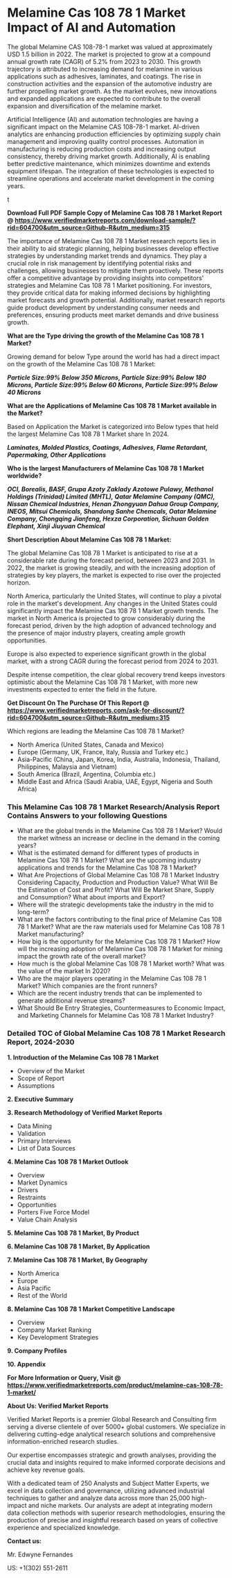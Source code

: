 <meta name="title" content="Global  Melamine Cas 108 78 1 Market Impact of AI and Automation"><meta name="description" content="  The global Melamine CAS 108-78-1 market was valued at approximately USD 1.5 billion in 2022. The market is projected to grow at a compound annual growth rate (CAGR) "><meta name="title" content=" Melamine Cas 108 78 1 Market Size, Share, Scope, Trends, Growth, Opportunities, Analysis, Forecast"> <h1>Melamine Cas 108 78 1 Market Impact of AI and Automation</h1> <p>The global Melamine CAS 108-78-1 market was valued at approximately USD 1.5 billion in 2022. The market is projected to grow at a compound annual growth rate (CAGR) of 5.2% from 2023 to 2030. This growth trajectory is attributed to increasing demand for melamine in various applications such as adhesives, laminates, and coatings. The rise in construction activities and the expansion of the automotive industry are further propelling market growth. As the market evolves, new innovations and expanded applications are expected to contribute to the overall expansion and diversification of the melamine market.</p> <p>Artificial Intelligence (AI) and automation technologies are having a significant impact on the Melamine CAS 108-78-1 market. AI-driven analytics are enhancing production efficiencies by optimizing supply chain management and improving quality control processes. Automation in manufacturing is reducing production costs and increasing output consistency, thereby driving market growth. Additionally, AI is enabling better predictive maintenance, which minimizes downtime and extends equipment lifespan. The integration of these technologies is expected to streamline operations and accelerate market development in the coming years.</p> t</p><p id="" class=""><strong>Download Full PDF Sample Copy of Melamine Cas 108 78 1 Market Report @ <a href="https://www.verifiedmarketreports.com/download-sample/?rid=604700&utm_source=Github-R&utm_medium=315" target="_blank">https://www.verifiedmarketreports.com/download-sample/?rid=604700&utm_source=Github-R&utm_medium=315</a></strong></p><p>The importance of&nbsp;Melamine Cas 108 78 1 Market research reports lies in their ability to aid strategic planning, helping businesses develop effective strategies by understanding market trends and dynamics. They play a crucial role in risk management by identifying potential risks and challenges, allowing businesses to mitigate them proactively. These reports offer a competitive advantage by providing insights into competitors' strategies and Melamine Cas 108 78 1 Market positioning. For investors, they provide critical data for making informed decisions by highlighting market forecasts and growth potential. Additionally, market research reports guide product development by understanding consumer needs and preferences, ensuring products meet market demands and drive business growth.</p><p><strong>What are the&nbsp;Type driving the growth of the Melamine Cas 108 78 1 Market?</strong></p><p id="" class="">Growing demand for below Type around the world has had a direct impact on the growth of the Melamine Cas 108 78 1 Market:</p><em><strong>Particle Size:99% Below 350 Microns, Particle Size:99% Below 180 Microns, Particle Size:99% Below 60 Microns, Particle Size:99% Below 40 Microns</strong></em></p><strong>What are the&nbsp;Applications&nbsp;of Melamine Cas 108 78 1 Market available in the Market?</strong></p><p id="" class="">Based on Application the Market is categorized into Below types that held the largest Melamine Cas 108 78 1 Market share In 2024.</p><em><strong>Laminates, Molded Plastics, Coatings, Adhesives, Flame Retardant, Papermaking, Other Applications</strong></em></p><strong>Who is the largest Manufacturers of Melamine Cas 108 78 1 Market worldwide?</strong></p><p><em><strong>OCI, Borealis, BASF, Grupa Azoty Zaklady Azotowe Pulawy, Methanol Holdings (Trinidad) Limited (MHTL), Qatar Melamine Company (QMC), Nissan Chemical Industries, Henan Zhongyuan Dahua Group Company, INEOS, Mitsui Chemicals, Shandong Sanhe Chemcals, Oatar Melamine Company, Chongqing Jianfeng, Hexza Corporation, Sichuan Golden Elephant, Xinji Jiuyuan Chemical</strong></em></p><p id="" class=""><strong>Short Description About Melamine Cas 108 78 1 Market:</strong></p><p>The global Melamine Cas 108 78 1 Market is anticipated to rise at a considerable rate during the forecast period, between 2023 and 2031. In 2022, the market is growing steadily, and with the increasing adoption of strategies by key players, the market is expected to rise over the projected horizon.</p><p>North America, particularly the United States, will continue to play a pivotal role in the market's development. Any changes in the United States could significantly impact the Melamine Cas 108 78 1 Market growth trends. The market in North America is projected to grow considerably during the forecast period, driven by the high adoption of advanced technology and the presence of major industry players, creating ample growth opportunities.</p><p>Europe is also expected to experience significant growth in the global market, with a strong CAGR during the forecast period from 2024 to 2031.</p><p>Despite intense competition, the clear global recovery trend keeps investors optimistic about the Melamine Cas 108 78 1 Market, with more new investments expected to enter the field in the future.</p><p id="" class=""><strong>Get Discount On The Purchase Of This Report @ <a href="https://www.verifiedmarketreports.com/ask-for-discount/?rid=604700&utm_source=Github-R&utm_medium=315" target="_blank">https://www.verifiedmarketreports.com/ask-for-discount/?rid=604700&utm_source=Github-R&utm_medium=315</a></strong></p>Which regions are leading the Melamine Cas 108 78 1 Market?</p><ul><li>North America (United States, Canada and Mexico)</li><li>Europe (Germany, UK, France, Italy, Russia and Turkey etc.)</li><li>Asia-Pacific (China, Japan, Korea, India, Australia, Indonesia, Thailand, Philippines, Malaysia and Vietnam)</li><li>South America (Brazil, Argentina, Columbia etc.)</li><li>Middle East and Africa (Saudi Arabia, UAE, Egypt, Nigeria and South Africa)</li></ul><h3 id="" class="">This Melamine Cas 108 78 1 Market Research/Analysis Report Contains Answers to your following Questions</h3><ul><li>What are the global trends in the Melamine Cas 108 78 1 Market? Would the market witness an increase or decline in the demand in the coming years?</li><li>What is the estimated demand for different types of products in Melamine Cas 108 78 1 Market? What are the upcoming industry applications and trends for the Melamine Cas 108 78 1 Market?</li><li>What Are Projections of Global Melamine Cas 108 78 1 Market Industry Considering Capacity, Production and Production Value? What Will Be the Estimation of Cost and Profit? What Will Be Market Share, Supply and Consumption? What about imports and Export?</li><li>Where will the strategic developments take the industry in the mid to long-term?</li><li>What are the factors contributing to the final price of Melamine Cas 108 78 1 Market? What are the raw materials used for Melamine Cas 108 78 1 Market manufacturing?</li><li>How big is the opportunity for the Melamine Cas 108 78 1 Market? How will the increasing adoption of Melamine Cas 108 78 1 Market for mining impact the growth rate of the overall market?</li><li>How much is the global Melamine Cas 108 78 1 Market worth? What was the value of the market In 2020?</li><li>Who are the major players operating in the Melamine Cas 108 78 1 Market? Which companies are the front runners?</li><li>Which are the recent industry trends that can be implemented to generate additional revenue streams?</li><li>What Should Be Entry Strategies, Countermeasures to Economic Impact, and Marketing Channels for Melamine Cas 108 78 1 Market Industry?</li></ul><h3 id="" class="">Detailed TOC of Global Melamine Cas 108 78 1 Market Research Report, 2024-2030</h3><p id="" class=""><strong>1. Introduction of the Melamine Cas 108 78 1 Market</strong></p><ul><li>Overview of the Market</li><li>Scope of Report</li><li>Assumptions</li></ul><p id="" class=""><strong>2. Executive Summary</strong></p><p id="" class=""><strong>3. Research Methodology of Verified Market Reports</strong></p><ul><li>Data Mining</li><li>Validation</li><li>Primary Interviews</li><li>List of Data Sources</li></ul><p id="" class=""><strong>4. Melamine Cas 108 78 1 Market Outlook</strong></p><ul><li>Overview</li><li>Market Dynamics</li><li>Drivers</li><li>Restraints</li><li>Opportunities</li><li>Porters Five Force Model</li><li>Value Chain Analysis</li></ul><p id="" class=""><strong>5. Melamine Cas 108 78 1 Market, By Product</strong></p><p id="" class=""><strong>6. Melamine Cas 108 78 1 Market, By Application</strong></p><p id="" class=""><strong>7. Melamine Cas 108 78 1 Market, By Geography</strong></p><ul><li>North America</li><li>Europe</li><li>Asia Pacific</li><li>Rest of the World</li></ul><p id="" class=""><strong>8. Melamine Cas 108 78 1 Market Competitive Landscape</strong></p><ul><li>Overview</li><li>Company Market Ranking</li><li>Key Development Strategies</li></ul><p id="" class=""><strong>9. Company Profiles</strong></p><p id="" class=""><strong>10. Appendix</strong></p><p id="" class=""><strong>For More Information or Query, Visit @ <a href="https://www.verifiedmarketreports.com/product/melamine-cas-108-78-1-market/" target="_blank">https://www.verifiedmarketreports.com/product/melamine-cas-108-78-1-market/</a></strong></p><p id="" class=""><strong>About Us: Verified Market Reports</strong></p><p id="" class="">Verified Market Reports is a premier Global Research and Consulting firm serving a diverse clientele of over 5000+ global customers. We specialize in delivering cutting-edge analytical research solutions and comprehensive information-enriched research studies.</p><p id="" class="">Our expertise encompasses strategic and growth analyses, providing the crucial data and insights required to make informed corporate decisions and achieve key revenue goals.</p><p id="" class="">With a dedicated team of 250 Analysts and Subject Matter Experts, we excel in data collection and governance, utilizing advanced industrial techniques to gather and analyze data across more than 25,000 high-impact and niche markets. Our analysts are adept at integrating modern data collection methods with superior research methodologies, ensuring the production of precise and insightful research based on years of collective experience and specialized knowledge.</p><p id="" class=""><strong>Contact us:</strong></p><p id="" class="">Mr. Edwyne Fernandes</p><p id="" class="">US: +1(302) 551-2611</p>